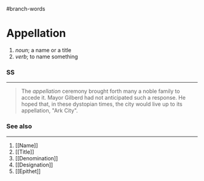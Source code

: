 #branch-words 
# Appellation
1. $noun;$ a name or a title
2. $verb;$ to name something

### SS
***
> The *appellation* ceremony brought forth many a noble family to accede it. Mayor Gilberd had not anticipated such a response. He hoped that, in these dystopian times, the city would live up to its appellation, "Ark City".

### See also
***
1. [[Name]] 
2. [[Title]]
3. [[Denomination]]
4. [[Designation]]
5. [[Epithet]]